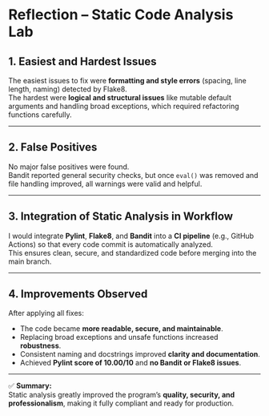 # Reflection – Static Code Analysis Lab

## 1. Easiest and Hardest Issues
The easiest issues to fix were **formatting and style errors** (spacing, line length, naming) detected by Flake8.  
The hardest were **logical and structural issues** like mutable default arguments and handling broad exceptions, which required refactoring functions carefully.

---

## 2. False Positives
No major false positives were found.  
Bandit reported general security checks, but once `eval()` was removed and file handling improved, all warnings were valid and helpful.

---

## 3. Integration of Static Analysis in Workflow
I would integrate **Pylint**, **Flake8**, and **Bandit** into a **CI pipeline** (e.g., GitHub Actions) so that every code commit is automatically analyzed.  
This ensures clean, secure, and standardized code before merging into the main branch.

---

## 4. Improvements Observed
After applying all fixes:
- The code became **more readable, secure, and maintainable**.  
- Replacing broad exceptions and unsafe functions increased **robustness**.  
- Consistent naming and docstrings improved **clarity and documentation**.  
- Achieved **Pylint score of 10.00/10** and **no Bandit or Flake8 issues**.

---

✅ **Summary:**  
Static analysis greatly improved the program’s **quality, security, and professionalism**, making it fully compliant and ready for production.